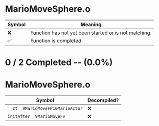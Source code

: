 # MarioMoveSphere.o
| Symbol | Meaning 
| ------------- | ------------- 
| :x: | Function has not yet been started or is not matching. 
| :white_check_mark: | Function is completed. 


# 0 / 2 Completed -- (0.0%)
# MarioMoveSphere.o
| Symbol | Decompiled? |
| ------------- | ------------- |
| `__ct__9MarioMoveFP10MarioActor` | :x: |
| `initAfter__9MarioMoveFv` | :x: |
